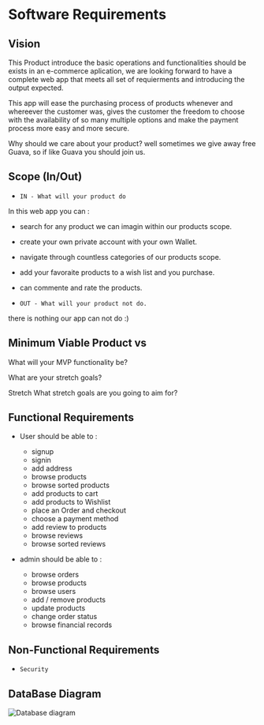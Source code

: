 # Software Requirements

## Vision

This Product introduce the basic operations and functionalities should be exists in an e-commerce aplication, we are looking forward to have a complete web app that meets all set of requierments and introducing the output expected.

This app will ease the purchasing process of products whenever and whereever the customer was, gives the customer the freedom to choose with the availability of so many multiple options and make the payment process more easy and more secure.

Why should we care about your product? well sometimes we give away free Guava, so if like Guava you should join us.

## Scope (In/Out)

- `IN - What will your product do`

In this web app you can :

- search for any product we can imagin within our products scope.
- create your own private account with your own Wallet.
- navigate through countless categories of our products scope.
- add your favoraite products to a wish list and you purchase.
- can commente and rate the products.

- `OUT - What will your product not do.`

there is nothing our app can not do :)

## Minimum Viable Product vs 
<!-- Under Cinstruction -->
What will your MVP functionality be?

What are your stretch goals?

Stretch
What stretch goals are you going to aim for?

## Functional Requirements

- User should be able to :

  - signup
  - signin
  - add address
  - browse products
  - browse sorted products
  - add products to cart
  - add products to Wishlist
  - place an Order and checkout
  - choose a payment method
  - add review to products
  - browse reviews
  - browse sorted reviews

- admin should be able to :

  - browse orders
  - browse products
  - browse users
  - add / remove products
  - update products
  - change order status
  - browse financial records

## Non-Functional Requirements
<!-- Under Cinstruction -->
- `Security`

## DataBase Diagram

<img src="/home/kztahat/401-course/e-commerce/Images/Database Diagram.jpg"
       alt="Database diagram"
       style="float: left; margin-right: 10px;" />
